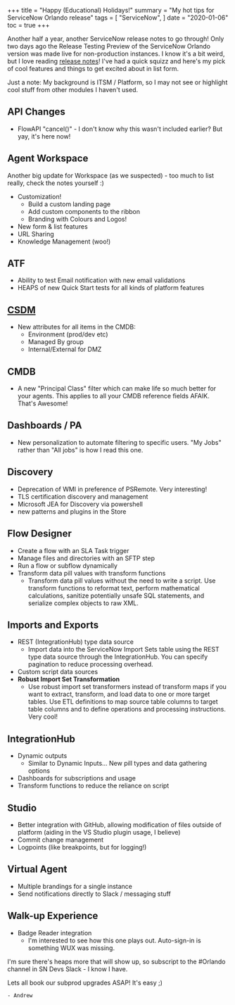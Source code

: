 +++
title = "Happy (Educational) Holidays!"
summary = "My hot tips for ServiceNow Orlando release"
tags = [
    "ServiceNow",
]
date = "2020-01-06"
toc = true
+++


Another half a year, another ServiceNow release notes to go through! Only two days ago the Release Testing Preview of the ServiceNow Orlando version was made live for non-production instances. I know it's a bit weird, but I love reading [release notes](https://docs.servicenow.com/bundle/orlando-rtp-release-notes/page/rtp-rn/family-release-notes.html)! I've had a quick squizz and here's my pick of cool features and things to get excited about in list form.

Just a note: My background is ITSM / Platform, so I may not see or highlight cool stuff from other modules I haven't used. 

<!-- more -->

## API Changes
- FlowAPI "cancel()" - I don't know why this wasn't included earlier? But yay, it's here now!

## Agent Workspace

Another big update for Workspace (as we suspected) - too much to list really, check the notes yourself :)

- Customization! 
  - Build a custom landing page
  - Add custom components to the ribbon
  - Branding with Colours and Logos!
- New form & list features
- URL Sharing
- Knowledge Management (woo!)

## ATF

- Ability to test Email notification with new email validations
- HEAPS of new Quick Start tests for all kinds of platform features

## [CSDM](https://community.servicenow.com/community?id=community_article&sys_id=f54be0f7db984c146064eeb5ca961941)

- New attributes for all items in the CMDB:
  - Environment (prod/dev etc)
  - Managed By group
  - Internal/External for DMZ

## CMDB
- A new "Principal Class" filter which can make life so much better for your agents. This applies to all your CMDB reference fields AFAIK. That's Awesome!

## Dashboards / PA
- New personalization to automate filtering to specific users. "My Jobs" rather than "All jobs" is how I read this one.

## Discovery
- Deprecation of WMI in preference of PSRemote. Very interesting!
- TLS certification discovery and management
- Microsoft JEA for Discovery via powershell
- new patterns and plugins in the Store

## Flow Designer
- Create a flow with an SLA Task trigger
- Manage files and directories with an SFTP step
- Run a flow or subflow dynamically
- Transform data pill values with transform functions
  - Transform data pill values without the need to write a script. Use transform functions to reformat text, perform mathematical calculations, sanitize potentially unsafe SQL statements, and serialize complex objects to raw XML.
  

## Imports and Exports
- REST (IntegrationHub) type data source
  - Import data into the ServiceNow Import Sets table using the REST type data source through the IntegrationHub. You can specify pagination to reduce processing overhead.
- Custom script data sources
- **Robust Import Set Transformation**
  - Use robust import set transformers instead of transform maps if you want to extract, transform, and load data to one or more target tables. Use ETL definitions to map source table columns to target table columns and to define operations and processing instructions. Very cool!


## IntegrationHub
- Dynamic outputs
  - Similar to Dynamic Inputs... New pill types and data gathering options
- Dashboards for subscriptions and usage
- Transform functions to reduce the reliance on script

## Studio
- Better integration with GitHub, allowing modification of files outside of platform (aiding in the VS Studio plugin usage, I believe)
- Commit change management
- Logpoints (like breakpoints, but for logging!)

## Virtual Agent
- Multiple brandings for a single instance
- Send notifications directly to Slack / messaging stuff

## Walk-up Experience
- Badge Reader integration 
  - I'm interested to see how this one plays out. Auto-sign-in is something WUX was missing.


I'm sure there's heaps more that will show up, so subscript to the #Orlando channel in SN Devs Slack - I know I have.

Lets all book our subprod upgrades ASAP! It's easy ;)

`- Andrew`